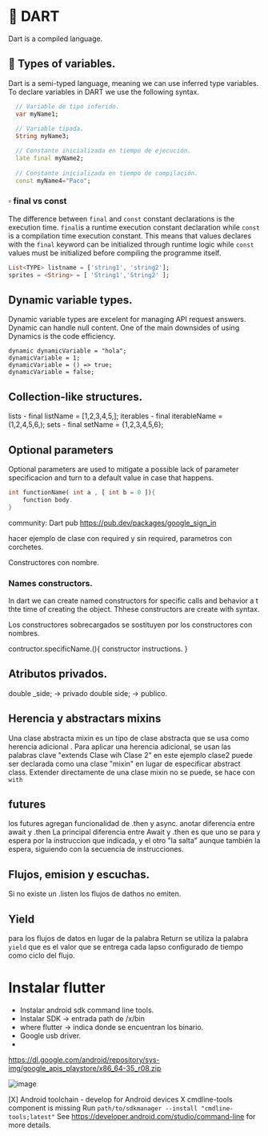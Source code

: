# :pushpin: DART
Dart is a compiled language.


## :small_blue_diamond: Types of variables.
Dart is a semi-typed language, meaning we can use inferred type variables. To declare variables in DART we use the following syntax.

```dart
  // Variable de tipo inferido.
  var myName1;
  
  // Variable tipada.
  String myName3;

  // Constante inicializada en tiempo de ejecución.  
  late final myName2;
    
  // Constante inicializada en tiempo de compilación.
  const myName4="Paco";
```

### :white_small_square: final vs const
The difference between `final` and `const` constant declarations is the execution time. 
`final`is a runtime execution constant declaration while `const` is a compilation time execution constant. This means that values declares with the `final` keyword can be initialized through runtime logic while `const` values must be initialized before compiling the programme itself.

```dart
List<TYPE> listname = ['string1', 'string2'];
sprites = <String> = [ 'String1','String2' ];
```



## Dynamic variable types.
Dynamic variable types are excelent for managing API request answers. Dynamic can handle null content. One of the main downsides of using Dynamics is the code efficiency.

    dynamic dynamicVariable = "hola";
    dynamicVariable = 1;
    dynamicVariable = () => true;
    dynamicVariable = false;


## Collection-like structures.
lists - final listName = [1,2,3,4,5,];
iterables - final iterableName = (1,2,4,5,6,);
sets - final setName = {1,2,3,4,5,6};

## Optional parameters
Optional parameters are used to mitigate a possible lack of parameter specificacion and turn to a default value in case that happens.
```dart
int functionName( int a , [ int b = 0 ]){
    function body.
}
```



community: 
Dart pub
https://pub.dev/packages/google_sign_in

hacer ejemplo de clase con required y sin required, parametros con corchetes.


Constructores con nombre.

### Names constructors.
In dart we can create named constructors for specific calls and behavior a t thte time of creating the object.
Thhese constructors are create with syntax.

Los constructores sobrecargados se sostituyen por los constructores con nombres.

contructor.specificName.(){
constructor instructions.
}



## Atributos privados.
double _side; -> privado
double side; -> publico.

## Herencia y abstractars mixins
Una clase abstracta mixin es un tipo de clase abstracta que se usa como herencia adicional .
Para aplicar una herencia adicional, se usan las palabras clave "extends Clase wih Clase 2"
en este ejemplo clase2 puede ser declarada como una clase "mixin" en lugar de especificar abstract class.
Extender directamente de una clase mixin no se puede, se hace con `with`


## futures
los futures agregan funcionalidad de .then y async.
anotar diferencia entre await y .then
La principal diferencia entre Await  y .then  es que uno se para y espera por la instruccion que indicada, y el otro "la salta" aunque también la espera, siguiendo con la secuencia de instrucciones.

## Flujos, emision y escuchas.
Si no existe un .listen los flujos de dathos no emiten.

## Yield
para los flujos de datos en lugar de la palabra Return se utiliza la palabra `yield` que es el valor que se entrega cada lapso configurado de tiempo como ciclo del flujo.

# Instalar flutter
- Instalar android sdk command line tools.
- Instalar SDK -> entrada path de /x/bin
- where flutter -> indica donde se encuentran los binario.
- Google usb driver.
- 
https://dl.google.com/android/repository/sys-img/google_apis_playstore/x86_64-35_r08.zip

![image](https://github.com/user-attachments/assets/f8b23c11-f0c3-4277-a224-e23aefe5200e)

[X] Android toolchain - develop for Android devices
    X cmdline-tools component is missing
      Run `path/to/sdkmanager --install "cmdline-tools;latest"`
      See https://developer.android.com/studio/command-line for more details.

      

